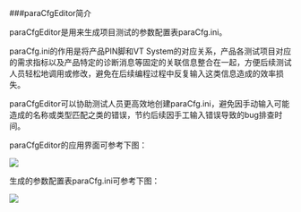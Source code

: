 ###paraCfgEditor简介

paraCfgEditor是用来生成项目测试的参数配置表paraCfg.ini。

paraCfg.ini的作用是将产品PIN脚和VT System的对应关系，产品各测试项目对应的需求指标以及产品特定的诊断消息等固定的关联信息整合在一起，方便后续测试人员轻松地调用或修改，避免在后续编程过程中反复输入这类信息造成的效率损失。

paraCfgEditor可以协助测试人员更高效地创建paraCfg.ini，避免因手动输入可能造成的名称或类型匹配之类的错误，节约后续因手工输入错误导致的bug排查时间。

paraCfgEditor的应用界面可参考下图：

![](https://s1.ax1x.com/2017/11/24/WSZP1.md.png)

生成的参数配置表paraCfg.ini可参考下图：

![](https://s1.ax1x.com/2017/11/24/WSe8x.png)
